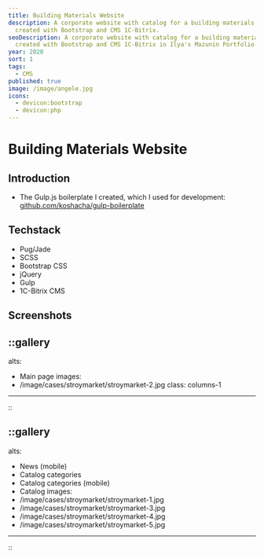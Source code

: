 ```yaml
---
title: Building Materials Website
description: A corporate website with catalog for a building materials store,
  created with Bootstrap and CMS 1C-Bitrix.
seoDescription: A corporate website with catalog for a building materials store,
  created with Bootstrap and CMS 1C-Bitrix in Ilya's Mazunin Portfolio
year: 2020
sort: 1
tags:
  - CMS
published: true
image: /image/angele.jpg
icons:
  - devicon:bootstrap
  - devicon:php
---
```


# Building Materials Website

## Introduction

- The Gulp.js boilerplate I created, which I used for development: [github.com/koshacha/gulp-boilerplate](https://github.com/koshacha/gulp-boilerplate)

## Techstack

- Pug/Jade
- SCSS
- Bootstrap CSS
- jQuery
- Gulp
- 1C-Bitrix CMS

## Screenshots

::gallery
---
alts:
  - Main page
images:
  - /image/cases/stroymarket/stroymarket-2.jpg
class: columns-1
---
::

::gallery
---
alts:
  - News (mobile)
  - Catalog categories
  - Catalog categories (mobile)
  - Catalog
images:
  - /image/cases/stroymarket/stroymarket-1.jpg
  - /image/cases/stroymarket/stroymarket-3.jpg
  - /image/cases/stroymarket/stroymarket-4.jpg
  - /image/cases/stroymarket/stroymarket-5.jpg
---
::

